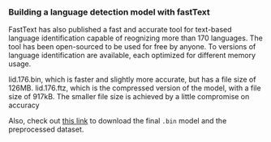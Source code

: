 ### Building a language detection model with fastText

FastText has also published a fast and accurate tool for text-based language identification capable of reognizing more than 170 languages. The tool has been open-sourced to be used for free by anyone. To versions of language identification are available, each optimized for different memory usage.

lid.176.bin, which is faster and slightly more accurate, but has a file size of 126MB.
lid.176.ftz, which is the compressed version of the model, with a file size of 917kB. The smaller file size is achieved by a little compromise on accuracy

Also, check out [this link](https://drive.google.com/open?id=1c2LRrlvZWKA2_0GQaZ7DuL5mCnvCS-j7) to download the final `.bin` model and the preprocessed dataset.
